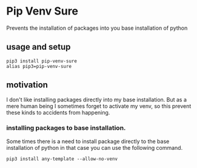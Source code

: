 # Pip Venv Sure

Prevents the installation of packages into you base installation of python

## usage and setup

```commandline
pip3 install pip-venv-sure
alias pip3=pip-venv-sure
```

## motivation

I don't like installing packages directly into my base installation. But as a mere human being I sometimes forget to activate my venv, so this prevent these kinds to accidents from happening.

### installing packages to base installation.

Some times there is a need to install package directly to the base installation of python in that case you can use the following command.

```commandline
pip3 install any-template --allow-no-venv
```
